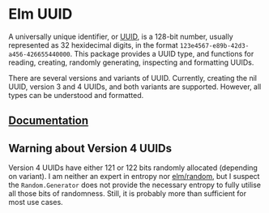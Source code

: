 # Elm UUID

A universally unique identifier, or [UUID], is a 128-bit number,
usually represented as 32 hexidecimal digits, in the format
`123e4567-e89b-42d3-a456-426655440000`. This package provides a UUID type, and
functions for reading, creating, randomly generating, inspecting and formatting
UUIDs.

There are several versions and variants of UUID. Currently, creating the nil
UUID, version 3 and 4 UUIDs, and both variants are supported. However, all types
can be understood and formatted.

## [Documentation]

## Warning about Version 4 UUIDs

Version 4 UUIDs have either 121 or 122 bits randomly allocated (depending on
variant). I am neither an expert in entropy nor [elm/random], but I suspect the
`Random.Generator` does not provide the necessary entropy to fully utilise all
those bits of randomness. Still, it is probably more than sufficient for most
use cases.

[uuid]: https://en.wikipedia.org/wiki/Universally_unique_identifier
[Documentation]: https://package.elm-lang.org/packages/TSFoster/elm-uuid/latest/
[elm/random]: https://package.elm-lang.org/packages/elm/random/latest/
